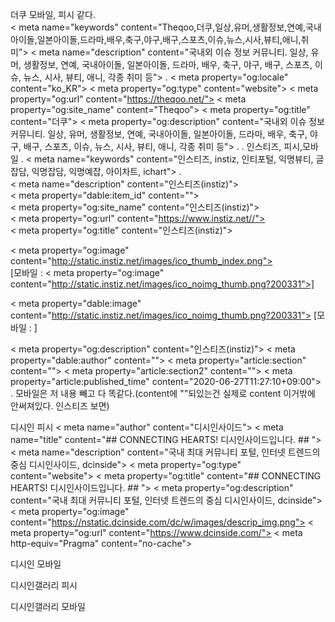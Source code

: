 더쿠 모바일, 피시 같다.      
< meta name="keywords" content="Theqoo,더쿠,일상,유머,생활정보,연예,국내아이돌,일본아이돌,드라마,배우,축구,야구,배구,스포츠,이슈,뉴스,시사,뷰티,애니,취미">
< meta name="description" content="국내외 이슈 정보 커뮤니티. 일상, 유머, 생활정보, 연예, 국내아이돌, 일본아이돌, 드라마, 배우, 축구, 야구, 배구, 스포츠, 이슈, 뉴스, 시사, 뷰티, 애니, 각종 취미 등">
.
< meta property="og:locale" content="ko_KR">
< meta property="og:type" content="website">
< meta property="og:url" content="https://theqoo.net/">
< meta property="og:site_name" content="Theqoo">
< meta property="og:title" content="더쿠">
< meta property="og:description" content="국내외 이슈 정보 커뮤니티. 일상, 유머, 생활정보, 연예, 국내아이돌, 일본아이돌, 드라마, 배우, 축구, 야구, 배구, 스포츠, 이슈, 뉴스, 시사, 뷰티, 애니, 각종 취미 등">
.
.
인스티즈, 피시,모바일
.
< meta name="keywords" content="인스티즈, instiz, 인티포털, 익명뷰티, 글잡담, 익명잡담, 익명예잡, 아이차트, ichart">
.        
< meta name="description" content="인스티즈(instiz)">   
< meta property="dable:item_id" content="">   
< meta property="og:site_name" content="인스티즈(instiz)">   
< meta property="og:url" content="https://www.instiz.net//">    
< meta property="og:title" content="인스티즈(instiz)">     

< meta property="og:image" content="http://static.instiz.net/images/ico_thumb_index.png">     
[모바일 : < meta property="og:image" content="http://static.instiz.net/images/ico_noimg_thumb.png?200331">]

< meta property="dable:image" content="http://static.instiz.net/images/ico_noimg_thumb.png?200331">
[모바일 : <meta property="dable:image" content="http://static.instiz.net/images/ico_noimg_thumb.png?200331">]

< meta property="og:description" content="인스티즈(instiz)">
< meta property="dable:author" content="">
< meta property="article:section" content="">
< meta property="article:section2" content="">
< meta property="article:published_time" content="2020-06-27T11:27:10+09:00">
.
모바일은 저 내용 빼고 다 똑같다.(content에 ""되있는건 실제로 content 이거밖에 안써져있다. 인스티즈 보면)


디시인 피시
< meta name="author" content="디시인사이드">
< meta name="title" content="## CONNECTING HEARTS! 디시인사이드입니다. ## ">
< meta name="description" content="국내 최대 커뮤니티 포털, 인터넷 트렌드의 중심 디시인사이드, dcinside">
< meta property="og:type" content="website">
< meta property="og:title" content="## CONNECTING HEARTS! 디시인사이드입니다. ## ">
< meta property="og:description" content="국내 최대 커뮤니티 포털, 인터넷 트렌드의 중심 디시인사이드, dcinside">
< meta property="og:image" content="https://nstatic.dcinside.com/dc/w/images/descrip_img.png">
< meta property="og:url" content="https://www.dcinside.com/">
< meta http-equiv="Pragma" content="no-cache">

디시인 모바일
<meta name="Subject" content="국내 최대 커뮤니티 포털 디시인사이드 갤러리">
<meta name="description" content="내 최대 커뮤니티 포털 디시인사이드. 힛갤러리, 유저이슈 등 인터넷 트렌드 총 집합, gallery, hit gallery, dcgame, dcnews, dc, dcinside. gall, 디시인사이드, 디시, 디씨, 디씨인사이드, 디시뉴스, 갤러리, 갤, 힛갤, 유저이슈, 김유식, 유식대장, 코갤, 코미디프로그램갤러리, 야갤, 국내야구 갤러리">
<meta name="author" content="디시인사이드">
<meta property="og:title" content="디시인사이드">
<meta property="og:description" content="국내 최대 커뮤니티 포털&nbsp;디시인사이드. 힛갤러리, 유저이슈 등 인터넷 트렌드 총 집합">
<meta property="og:image" content="https://nstatic.dcinside.com/dc/w/images/descrip_img.png">

디시인갤러리 피시
<meta name="author" content="디시인사이드">
<meta name="title" content="## CONNECTING HEARTS! 디시인사이드입니다. ## ">
<meta name="description" content="국내 최대 커뮤니티 포털 디시인사이드. 힛갤러리, 유저이슈 등 인터넷 트렌드 총 집합">
<meta property="og:type" content="website">
<meta property="og:title" content="## CONNECTING HEARTS! 디시인사이드입니다. ## ">
<meta property="og:description" content="국내 최대 커뮤니티 포털 디시인사이드. 힛갤러리, 유저이슈 등 인터넷 트렌드 총 집합">
<meta property="og:image" content="https://nstatic.dcinside.com/dc/w/images/descrip_img.png">
<meta property="og:url" content="https://gall.dcinside.com/">
<meta property="og:site_name" content="디시인사이드">
<meta property="og:updated_time" content="2020-07-01 07:22:45">
<meta property="og:locale" content="ko_KR">

디시인갤러리 모바일
<meta name="title" content="국내 최대 커뮤니티 포털 디시인사이드 갤러리">
<meta name="description" content="">
<meta name="author" content="디시인사이드">
<meta property="og:title" content="디시인사이드">
<meta property="og:description" content="국내 최대 커뮤니티 포털&nbsp;디시인사이드. 힛갤러리, 유저이슈 등 인터넷 트렌드 총 집합">
<meta property="og:image" content="https://nstatic.dcinside.com/dc/w/images/descrip_img.png">




